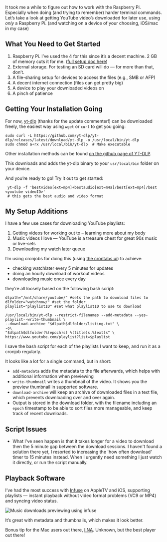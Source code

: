 It took me a while to figure out how to work with the Raspberry Pi. Especially when doing (and trying to remember) harder terminal commands. Let’s take a look at getting YouTube video’s downloaded for later use, using _only_ a Raspberry Pi. (and watching on a device of your choosing, iOS/mac in my case)

## What You Need to Get Started

1. Raspberry Pi. I’ve used the 4 for this since it’s a decent machine. 2 GB of memory cuts it for me. ([full setup doc here][1])
2. External storage. For testing an SD card will do — for more than that, don’t.
3. A file-sharing setup for devices to access the files (e.g., SMB or AFP)
4. A decent internet connection (files can get pretty big)
5. A device to play your downloaded videos on
6. A pinch of patience

## Getting Your Installation Going

For now, [yt-dlp](https://github.com/yt-dlp/yt-dlp) (thanks for the update commenter!) can be downloaded freely, the easiest way using `wget` or `curl` to get you going:

```shell
sudo curl -L https://github.com/yt-dlp/yt-dlp/releases/latest/download/yt-dlp -o /usr/local/bin/yt-dlp
sudo chmod a+rx /usr/local/bin/yt-dlp  # Make executable
```

Other installation methods can be found [on the github page of YT-DLP](https://github.com/yt-dlp/yt-dlp/wiki/Installation).

This downloads and adds the yt-dlp binary to your `usr/local/bin` folder on your device.

And you’re ready to go! Try it out to get started:

```shell
 yt-dlp -f 'bestvideo[ext=mp4]+bestaudio[ext=m4a]/best[ext=mp4]/best <youtube videoID>'
 # this gets the best audio and video format
```

## My Setup Additions

I have a few use cases for downloading YouTube playlists:

1. Getting videos for working out to – learning more about my body
2. Music videos I love — YouTube is a treasure chest for great 90s music or live-sets
3. Downloading my watch later queue

I’m using cronjobs for doing this (using [the crontabs ui](https://github.com/alseambusher/crontab-ui)) to achieve:

* checking watchlater every 5 minutes for updates
* doing an hourly download of workout videos
* downloading music once every day

they’re all loosely based on the following bash script:

```shell
dlpath="/mnt/share/youtube/" #sets the path to download files to
dlfolder="watchnow/" #set the folder
playlist="playlistID" #set what playlistID to use to download

/usr/local/bin/yt-dlp --restrict-filenames --add-metadata --yes-playlist--write-thumbnail \
--download-archive "$dlpath$dlfolder/listing.txt" \
-o\
"$dlpath$dlfolder(%(epoch)s) %(title)s.%(ext)s" \
https://www.youtube.com/playlist?list=$playlist
```

I save the bash script for each of the playlists I want to keep, and run it as a cronjob regularly.

It looks like a lot for a single command, but in short:
* `add-metadata` adds the metadata to the file afterwards, which helps with additional information when previewing
* `write-thumbnail` writes a thumbnail of the video. It shows you the preview thumbnail in supported software.
* `download-archive` will keep an archive of downloaded files in a text file, which prevents downloading over and over again.
* Output is stored in the download folder, with the filename including an `epoch` timestamp to be able to sort files more manageable, and keep track of recent downloads.

## Script Issues
- What I've seen happen is that it takes longer for a video to download then the 5 minute gap between the download sessions. I haven't found a solution there yet, I resorted to increasing the 'how often download' timer to 15 minutes instead. When I urgently need something I just watch it directly, or run the script manually.

## Playback Software

I’ve had the most success with [Infuse][3] on AppleTV and iOS, supporting playlists — instant playback without video format problems (VC9 or MP4) and syncing video status.

![Music downloads previewing using infuse][image-1]

It’s great with metadata and thumbnails, which makes it look better.

Bonus tip for the Mac users out there, [IINA][4]. Unknown, but the best player out there!

[1]:	https://casey.berlin/pages/raspberry-pi-101/
[2]:	https://youtube-dl.org
[3]:	https://firecore.com/infuse
[4]:	https://iina.io

[image-1]:	https://casey.berlin/wp-content/uploads/2021/03/Music-downloads-previewing-using-infuse.jpeg